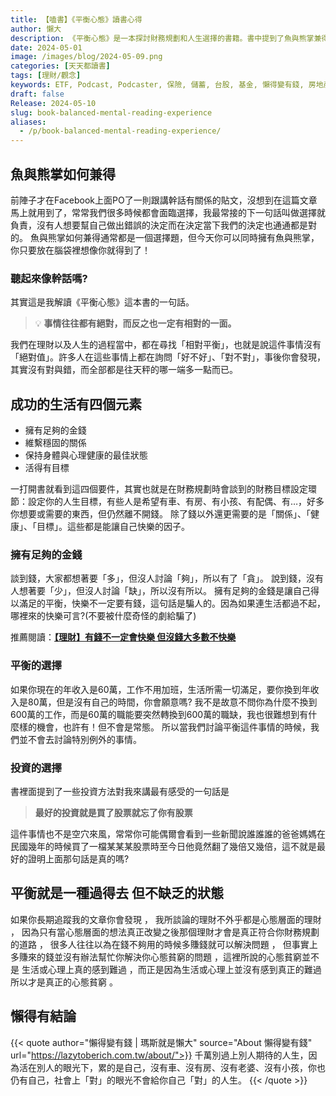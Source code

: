 ```yaml
---
title: 【嗑書】《平衡心態》讀書心得
author: 懶大
description: 《平衡心態》是一本探討財務規劃和人生選擇的書籍。書中提到了魚與熊掌兼得的概念，以及成功生活的四個元素：足夠的金錢、穩固的關係、健康的身心狀態和有目標的生活。書中也強調了金錢的重要性，並提倡平衡的選擇。最後，書中引用了一句名言，提醒人們不要活在別人的期望下，而是過自己想要的人生。
date: 2024-05-01
image: /images/blog/2024-05-09.png
categories: [天天都讀書]
tags: [理財/觀念]
keywords: ETF, Podcast, Podcaster, 保險, 儲蓄, 台股, 基金, 懶得變有錢, 房地產, 投資, 投資理財, 支出, 收入, 理財, 理財規劃, 瑪斯理財兩三事, 稅務, 總體經濟, 美股, 職涯心得, 股利收入, 複委託, 記帳, 讀書心得, 財務規劃, 財商, 貸款, 資產配置, 退休規劃, 開源節流
draft: false
Release: 2024-05-10
slug: book-balanced-mental-reading-experience
aliases:
  - /p/book-balanced-mental-reading-experience/
---
```

## 魚與熊掌如何兼得
前陣子才在Facebook上面PO了一則跟講幹話有關係的貼文，沒想到在這篇文章馬上就用到了，常常我們很多時候都會面臨選擇，我最常接的下一句話叫做選擇就負責，沒有人想要幫自己做出錯誤的決定而在決定當下我們的決定也通通都是對的。
魚與熊掌如何兼得通常都是一個選擇題，但今天你可以同時擁有魚與熊掌，你只要放在腦袋裡想像你就得到了！
### 聽起來像幹話嗎?
其實這是我解讀《平衡心態》這本書的一句話。
>💡 **事情往往都有絕對，而反之也一定有相對的一面。**
> 
我們在理財以及人生的過程當中，都在尋找「相對平衡」，也就是說這件事情沒有「絕對值」。許多人在這些事情上都在詢問「好不好」、「對不對」，事後你會發現，其實沒有對與錯，而全部都是往天秤的哪一端多一點而已。
## 成功的生活有四個元素
- 擁有足夠的金錢
- 維繫穩固的關係
- 保持身體與心理健康的最佳狀態
- 活得有目標

一打開書就看到這四個要件，其實也就是在財務規劃時會談到的財務目標設定環節：設定你的人生目標，有些人是希望有車、有房、有小孩、有配偶、有…，好多你想要或需要的東西，但仍然離不開錢。
除了錢以外還更需要的是「關係」、「健康」、「目標」。這些都是能讓自己快樂的因子。
### 擁有足夠的金錢
談到錢，大家都想著要「多」，但沒人討論「夠」，所以有了「貪」。
說到錢，沒有人想著要「少」，但沒人討論「缺」，所以沒有所以。
擁有足夠的金錢是讓自己得以滿足的平衡，快樂不一定要有錢，這句話是騙人的。因為如果連生活都過不起，哪裡來的快樂可言?(不要被什麼奇怪的劇給騙了)

推薦閱讀：**[【理財】有錢不一定會快樂 但沒錢大多數不快樂](https://lazytoberich.com.tw/p/financial-regulationsbeing-wealthy-does-not-necessarily-guarantee-happiness-but-lacking-money-often-leads-to-unhappiness./)**
### 平衡的選擇
如果你現在的年收入是60萬，工作不用加班，生活所需一切滿足，要你換到年收入是80萬，但是沒有自己的時間，你會願意嗎?
我不是故意不問你為什麼不換到600萬的工作，而是60萬的職能要突然轉換到600萬的職缺，我也很難想到有什麼樣的機會，也許有！但不會是常態。
所以當我們討論平衡這件事情的時候，我們並不會去討論特別例外的事情。
### 投資的選擇
書裡面提到了一些投資方法對我來講最有感受的一句話是
>**最好的投資就是買了股票就忘了你有股票**
>
這件事情也不是空穴來風，常常你可能偶爾會看到一些新聞說誰誰誰的爸爸媽媽在民國幾年的時候買了一檔某某某股票時至今日他竟然翻了幾倍又幾倍，這不就是最好的證明上面那句話是真的嗎?
## 平衡就是一種過得去 但不缺乏的狀態
如果你長期追蹤我的文章你會發現 ， 我所談論的理財不外乎都是心態層面的理財 ， 因為只有當心態層面的想法真正改變之後那個理財才會是真正符合你財務規劃的道路 ， 很多人往往以為在錢不夠用的時候多賺錢就可以解決問題 ， 但事實上多賺來的錢並沒有辦法幫忙你解決你心態貧窮的問題 ，這裡所說的心態貧窮並不是 生活或心理上真的感到難過 ，而正是因為生活或心理上並沒有感到真正的難過 所以才是真正的心態貧窮 。
## 懶得有結論
{{< quote author="懶得變有錢 | 瑪斯就是懶大" source="About 懶得變有錢" url="https://lazytoberich.com.tw/about/">}}
千萬別過上別人期待的人生，因為活在別人的眼光下，累的是自己，沒有車、沒有房、沒有老婆、沒有小孩，你也仍有自己，社會上「對」的眼光不會給你自己「對」的人生。
{{< /quote >}}
